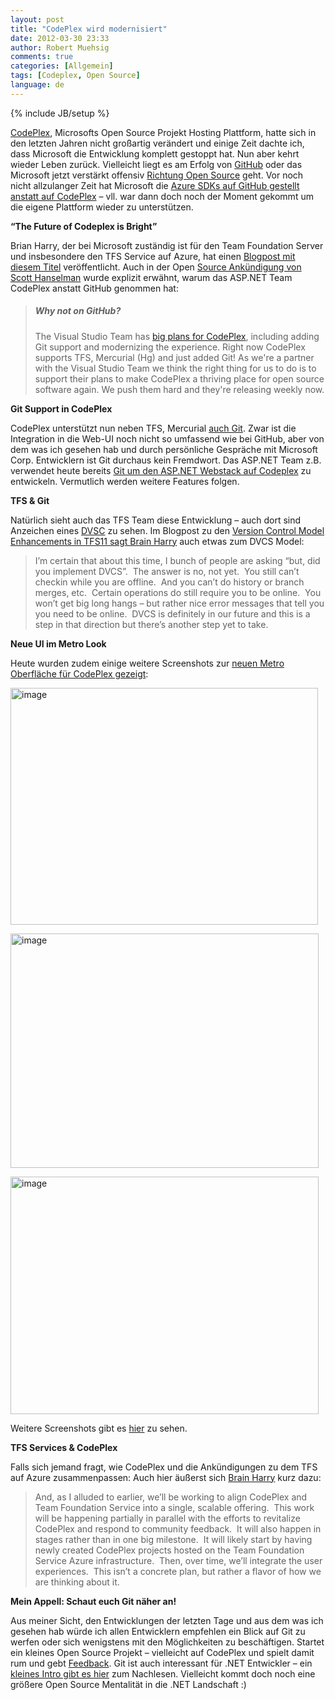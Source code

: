 ```yaml
---
layout: post
title: "CodePlex wird modernisiert"
date: 2012-03-30 23:33
author: Robert Muehsig
comments: true
categories: [Allgemein]
tags: [Codeplex, Open Source]
language: de
---
```

{% include JB/setup %}
<p><a href="http://codeplex.com">CodePlex</a>, Microsofts Open Source Projekt Hosting Plattform, hatte sich in den letzten Jahren nicht großartig verändert und einige Zeit dachte ich, dass Microsoft die Entwicklung komplett gestoppt hat. Nun aber kehrt wieder Leben zurück. Vielleicht liegt es am Erfolg von <a href="http://github.com">GitHub</a> oder das Microsoft jetzt verstärkt offensiv <a href="{{BASE_PATH}}/2012/03/29/der-asp-net-webstack-ist-open-source/">Richtung Open Source</a> geht. Vor noch nicht allzulanger Zeit hat Microsoft die <a href="{{BASE_PATH}}/2011/12/12/windows-azure-sdk-fr-node-js-co-und-das-auf-github/">Azure SDKs auf GitHub gestellt anstatt auf CodePlex</a> – vll. war dann doch noch der Moment gekommt um die eigene Plattform wieder zu unterstützen.</p> <p><strong>“The Future of Codeplex is Bright”</strong></p> <p>Brian Harry, der bei Microsoft zuständig ist für den Team Foundation Server und insbesondere den TFS Service auf Azure, hat einen <a href="http://blogs.msdn.com/b/bharry/archive/2012/03/22/the-future-of-codeplex-is-bright.aspx">Blogpost mit diesem Titel</a> veröffentlicht. Auch in der Open <a href="http://www.hanselman.com/blog/ASPNETMVC4ASPNETWebAPIAndASPNETWebPagesV2RazorNowAllOpenSourceWithContributions.aspx">Source Ankündigung von Scott Hanselman</a> wurde explizit erwähnt, warum das ASP.NET Team CodePlex anstatt GitHub genommen hat:</p> <blockquote> <h5>Why not on GitHub?</h5> <p>The Visual Studio Team has <a href="http://blogs.msdn.com/b/bharry/archive/2012/03/22/the-future-of-codeplex-is-bright.aspx">big plans for CodePlex</a>, including adding Git support and modernizing the experience. Right now CodePlex supports TFS, Mercurial (Hg) and just added Git! As we're a partner with the Visual Studio Team we think the right thing for us to do is to support their plans to make CodePlex a thriving place for open source software again. We push them hard and they're releasing weekly now.</p></blockquote> <p><strong>Git Support in CodePlex</strong></p> <p>CodePlex unterstützt nun neben TFS, Mercurial <a href="http://blogs.msdn.com/b/codeplex/archive/2012/03/21/git-commit-m-codeplex-now-supports-git.aspx">auch Git</a>. Zwar ist die Integration in die Web-UI noch nicht so umfassend wie bei GitHub, aber von dem was ich gesehen hab und durch persönliche Gespräche mit Microsoft Corp. Entwicklern ist Git durchaus kein Fremdwort. Das ASP.NET Team z.B. verwendet heute bereits <a href="http://aspnetwebstack.codeplex.com/SourceControl/list/changesets">Git um den ASP.NET Webstack auf Codeplex</a> zu entwickeln. Vermutlich werden weitere Features folgen.</p> <p><strong>TFS &amp; Git</strong></p> <p>Natürlich sieht auch das TFS Team diese Entwicklung – auch dort sind Anzeichen eines <a href="http://en.wikipedia.org/wiki/Distributed_revision_control">DVSC</a> zu sehen. Im Blogpost zu den <a href="http://blogs.msdn.com/b/bharry/archive/2011/08/02/version-control-model-enhancements-in-tfs-11.aspx">Version Control Model Enhancements in TFS11 sagt Brain Harry</a> auch etwas zum DVCS Model:</p> <blockquote> <p>I’m certain that about this time, I bunch of people are asking “but, did you implement DVCS”.&nbsp; The answer is no, not yet.&nbsp; You still can’t checkin while you are offline.&nbsp; And you can’t do history or branch merges, etc.&nbsp; Certain operations do still require you to be online.&nbsp; You won’t get big long hangs – but rather nice error messages that tell you you need to be online.&nbsp; DVCS is definitely in our future and this is a step in that direction but there’s another step yet to take.</p></blockquote> <p><strong>Neue UI im Metro Look</strong></p> <p>Heute wurden zudem einige weitere Screenshots zur <a href="http://blogs.msdn.com/b/codeplex/archive/2012/03/30/new-codeplex-ui-coming-soon.aspx">neuen Metro Oberfläche für CodePlex gezeigt</a>:</p> <p><a href="{{BASE_PATH}}/assets/wp-images-de/image1486.png"><img style="background-image: none; border-bottom: 0px; border-left: 0px; padding-left: 0px; padding-right: 0px; display: inline; border-top: 0px; border-right: 0px; padding-top: 0px" title="image" border="0" alt="image" src="{{BASE_PATH}}/assets/wp-images-de/image_thumb657.png" width="492" height="379"></a></p> <p><a href="{{BASE_PATH}}/assets/wp-images-de/image1487.png"><img style="background-image: none; border-bottom: 0px; border-left: 0px; padding-left: 0px; padding-right: 0px; display: inline; border-top: 0px; border-right: 0px; padding-top: 0px" title="image" border="0" alt="image" src="{{BASE_PATH}}/assets/wp-images-de/image_thumb658.png" width="493" height="375"></a></p> <p><a href="{{BASE_PATH}}/assets/wp-images-de/image1488.png"><img style="background-image: none; border-bottom: 0px; border-left: 0px; padding-left: 0px; padding-right: 0px; display: inline; border-top: 0px; border-right: 0px; padding-top: 0px" title="image" border="0" alt="image" src="{{BASE_PATH}}/assets/wp-images-de/image_thumb659.png" width="493" height="380"></a></p> <p>Weitere Screenshots gibt es <a href="http://blogs.msdn.com/b/codeplex/archive/2012/03/30/new-codeplex-ui-coming-soon.aspx">hier</a> zu sehen.</p> <p><strong>TFS Services &amp; CodePlex</strong></p> <p>Falls sich jemand fragt, wie CodePlex und die Ankündigungen zu dem TFS auf Azure zusammenpassen: Auch hier äußerst sich <a href="http://blogs.msdn.com/b/bharry/archive/2012/03/22/the-future-of-codeplex-is-bright.aspx">Brain Harry</a> kurz dazu:</p> <blockquote> <p>And, as I alluded to earlier, we’ll be working to align CodePlex and Team Foundation Service into a single, scalable offering.&nbsp; This work will be happening partially in parallel with the efforts to revitalize CodePlex and respond to community feedback.&nbsp; It will also happen in stages rather than in one big milestone.&nbsp; It will likely start by having newly created CodePlex projects hosted on the Team Foundation Service Azure infrastructure.&nbsp; Then, over time, we’ll integrate the user experiences.&nbsp; This isn’t a concrete plan, but rather a flavor of how we are thinking about it.</p></blockquote> <p><strong>Mein Appell: Schaut euch Git näher an!</strong></p> <p>Aus meiner Sicht, den Entwicklungen der letzten Tage und aus dem was ich gesehen hab würde ich allen Entwicklern empfehlen ein Blick auf Git zu werfen oder sich wenigstens mit den Möglichkeiten zu beschäftigen. Startet ein kleines Open Source Projekt – vielleicht auf CodePlex und spielt damit rum und gebt <a href="http://codeplex.codeplex.com/workitem/list/basic">Feedback</a>. Git ist auch interessant für .NET Entwickler – ein <a href="{{BASE_PATH}}/2011/08/05/einstieg-in-git-fr-net-entwickler/">kleines Intro gibt es hier</a> zum Nachlesen. Vielleicht kommt doch noch eine größere Open Source Mentalität in die .NET Landschaft :)</p>
